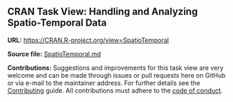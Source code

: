 ## CRAN Task View: Handling and Analyzing Spatio-Temporal Data

**URL:** <https://CRAN.R-project.org/view=SpatioTemporal>

**Source file:** [SpatioTemporal.md](SpatioTemporal.md)

**Contributions:** Suggestions and improvements for this task view are very
welcome and can be made through issues or pull requests here on GitHub or
via e-mail to the maintainer address. For further details see the
[Contributing](https://github.com/cran-task-views/ctv/blob/main/Contributing.md)
guide. All contributions must adhere to the
[code of conduct](https://github.com/cran-task-views/ctv/blob/main/CodeOfConduct.md).


